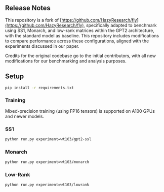 ## Release Notes

This repository is a fork of [https://github.com/HazyResearch/fly](https://github.com/HazyResearch/fly), specifically adapted to benchmark using SS1, Monarch, and low-rank matrices within the GPT2 architecture, with the standard model as baseline. This repository includes modifications to compare performance across these configurations, aligned with the experiments discussed in our paper.

Credits for the original codebase go to the initial contributors, with all new modifications for our benchmarking and analysis purposes.

## Setup 
```sh
pip install -r requirements.txt
```
### Training
Mixed-precision training (using FP16 tensors) is supported on A100 GPUs and newer models.
### SS1
```sh
python run.py experiment=wt103/gpt2-ssl
```
### Monarch
```sh
python run.py experiment=wt103/monarch
```
### Low-Rank
```sh
python run.py experiment=wt103/lowrank
```





